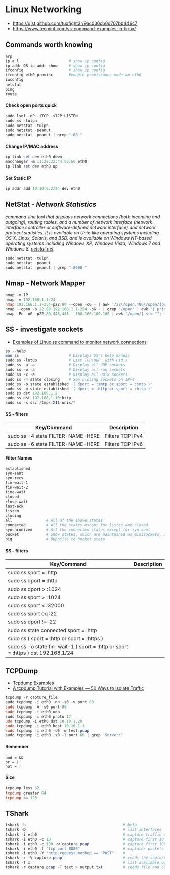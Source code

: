 
# Linux Networking

- https://gist.github.com/tuxfight3r/9ac030cb0d707bb446c7
- https://www.tecmint.com/ss-command-examples-in-linux/

## Commands worth knowing
````powershell
arp
ip a l                      # show ip config
ip addr OR ip addr show     # show ip config
ifconfig                    # show ip config
ifconfig eth0 promisc       #enable promiscuous mode on eth0
iwconfig
netstat
ping
route
````

#### Check open ports quick
````powershell
sudo lsof -nP -iTCP -sTCP:LISTEN
sudo ss -tulpn
sudo netstat -tulpn
sudo netstat -peanut
sudo netstat -peanut | grep ":80 "
````
#### Change IP/MAC address
````powershell
ip link set dev eth0 down
macchanger -m 11:22:33:44:55:66 eth0
ip link set dev eth0 up
````
#### Set Static IP
````powershell
ip addr add 10.10.0.2/24 dev eth0
````

## NetStat - _Network Statistics_
_command-line tool that displays network connections (both incoming and outgoing), routing tables, and a number of network interface (network interface controller or software-defined network interface) and network protocol statistics. It is available on Unix-like operating systems including OS X, Linux, Solaris, and BSD, and is available on Windows NT-based operating systems including Windows XP, Windows Vista, Windows 7 and Windows 8. [netstat.net](http://netstat.net/)_
````powershell
sudo netstat -tulpn
sudo netstat -peanut
sudo netstat -peanut | grep ":8000 "
````

## Nmap - Network Mapper
````powershell
nmap -v IP
nmap -v 192.168.1.1/24
nmap 192.168.1.1-254-p22,80 --open -oG - | awk '/22\/open.*80\/open/{print $2}'
nmap --open -p 22,80 192.168.1.1-254 -oG - | grep "/open" | awk '{ print $2 }'
nmap -Pn -oG -p22,80,443,445 - 100.100.100.100 | awk '/open/{ s = ""; for (i = 5; i <= NF-4; i++) s = s substr($i,1,length($i)-4) "\n"; print $2 " " $3 "\n" s}'
````

## SS - investigate sockets
- [Examples of Linux ss command to monitor network connections](https://www.binarytides.com/linux-ss-command/)
````powershell
ss --help
man ss                      # Displays SS's help manual
sudo ss -lntup              # List TCP/UDP  with Pid's
sudo ss -u -a               # Display all UDP sockets
sudo ss -w -a               # Display all raw sockets
sudo ss -x -a               # Display all Unix sockets
sudo ss -4 state closing    # See closing sockets on IPv4
sudo ss -o state established '( dport = :smtp or sport = :smtp )'       # Display all established SMTP connections
sudo ss -o state established '( dport = :http or sport = :http )'       # Display all established HTTP connections
sudo ss dst 192.168.1.2                                                 # Show all ports connected from remote IP 192.168.1.2
sudo ss dst 192.168.1.10:http                                           # Find connections made by remote IP 192.168.1.10:http to our server
sudo ss -x src /tmp/.X11-unix/*                                         # Find all local processor connected to X Server
````

#### SS - filters
| Key/Command | Description |
| ----------- | ----------- |
| sudo ss -4 state FILTER-NAME-HERE | Filters TCP IPv4 |
| sudo ss -6 state FILTER-NAME-HERE | Filters TCP IPv6 |
#### Filter Names
````powershell
established
syn-sent
syn-recv
fin-wait-1
fin-wait-2
time-wait
closed
close-wait
last-ack
listen
closing
all               # All of the above states
connected         # All the states except for listen and closed
synchronized      # All the connected states except for syn-sent
bucket            # Show states, which are maintained as minisockets, i.e. time-wait and syn-recv
big               # Opposite to bucket state
````

#### SS - filters
| Key/Command | Description |
| ----------- | ----------- |
| sudo ss  sport = :http |
| sudo ss  dport = :http |
| sudo ss  dport \> :1024 |
| sudo ss  sport \> :1024 |
| sudo ss sport \< :32000 |
| sudo ss  sport eq :22 |
| sudo ss  dport != :22 |
| sudo ss  state connected sport = :http |
| sudo ss \( sport = :http or sport = :https \) |
| sudo ss -o state fin-wait-1 \( sport = :http or sport = :https \) dst 192.168.1/24 |


## TCPDump
- [Tcpdump Examples](https://hackertarget.com/tcpdump-examples)
- [A tcpdump Tutorial with Examples — 50 Ways to Isolate Traffic](https://danielmiessler.com/study/tcpdump/)
````powershell
tcpdump -r capture_file
sudo tcpdump -i eth0 -nn -s0 -v port 80
sudo tcpdump -A -s0 port 80
sudo tcpdump -i eth0 udp
sudo tcpdump -i eth0 proto 17
udo tcpdump -i eth0 dst 10.10.1.20
sudo tcpdump -i eth0 host 10.10.1.1
sudo tcpdump -i eth0 -s0 -w test.pcap
sudo tcpdump -i eth0 -s0 -l port 80 | grep 'Server:'
````
#### Remember
````
and = &&
or = ||
not = !
````
#### Size
````powershell
tcpdump less 32
tcpdump greater 64
tcpdump <= 128
````
## TShark
````powershell
tshark -h                                           # help
tshark -D                                           # list interfaces
tshark -i eth0                                      # capture traffic on interface 'eth0'
tshark -i eth0 -c 10                                # capture first 10 packets
tshark -i eth0 -c 100 -w capture.pcap               # capture first 100 packets and write them to a file
tshark -i eth0 -f "tcp port 8080"                   # captures packets going to tcp port 8080
tshark -i eth0 -Y 'http.request.methop == "POST"'   #
tshark -r -V capture.pcap                           # reads the capture file with verbose output
tshark -T x                                         # list available output formats. This can be: pdml, ps, psml, json, jsonraw, ek, text, tabs
tshark -r capture.pcap -T text > output.txt         # reads file and converts it to text.
````
